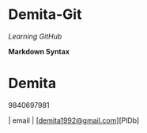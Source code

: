# Demita-Git

_Learning GitHub_

**Markdown Syntax**

# Demita

9840697981

| email | [demita1992@gmail.com][PlDb] 
